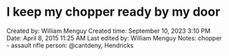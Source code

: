 # I keep my chopper ready by my door

Created by: William Menguy
Created time: September 10, 2023 3:10 PM
Date: April 8, 2015 11:25 AM
Last edited by: William Menguy
Notes: chopper - assault rifle
person: @cantdeny, Hendricks